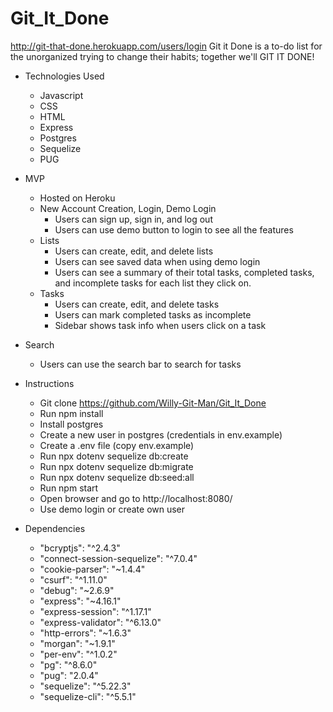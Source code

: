 # Git_It_Done
http://git-that-done.herokuapp.com/users/login
Git it Done is a to-do list for the unorganized trying to change their habits; together we'll GIT IT DONE!

* Technologies Used
  * Javascript
  * CSS
  * HTML
  * Express
  * Postgres
  * Sequelize
  * PUG

* MVP
  * Hosted on Heroku
  * New Account Creation, Login, Demo Login
    * Users can sign up, sign in, and log out
    * Users can use demo button to login to see all the features
  * Lists
    * Users can create, edit, and delete lists
    * Users can see saved data when using demo login
    * Users can see a summary of their total tasks, completed tasks, and incomplete tasks for each list they click on.
  * Tasks
    * Users can create, edit, and delete tasks
    * Users can mark completed tasks as incomplete
    * Sidebar shows task info when users click on a task
* Search
  * Users can use the search bar to search for tasks

* Instructions
  * Git clone https://github.com/Willy-Git-Man/Git_It_Done
  * Run npm install
  * Install postgres
  * Create a new user in postgres (credentials in env.example)
  * Create a .env file (copy env.example)
  * Run npx dotenv sequelize db:create
  * Run npx dotenv sequelize db:migrate
  * Run npx dotenv sequelize db:seed:all
  * Run npm start
  * Open browser and go to http://localhost:8080/
  * Use demo login or create own user

* Dependencies
  * "bcryptjs": "^2.4.3"
  * "connect-session-sequelize": "^7.0.4"
  * "cookie-parser": "~1.4.4"
  * "csurf": "^1.11.0"
  * "debug": "~2.6.9"
  * "express": "~4.16.1"
  * "express-session": "^1.17.1"
  * "express-validator": "^6.13.0"
  * "http-errors": "~1.6.3"
  * "morgan": "~1.9.1"
  * "per-env": "^1.0.2"
  * "pg": "^8.6.0"
  * "pug": "2.0.4"
  * "sequelize": "^5.22.3"
  * "sequelize-cli": "^5.5.1"
